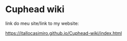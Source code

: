 # Cuphead wiki
link do meu site/link to my website:

https://itallocasimiro.github.io/Cuphead-wiki/index.html
 
